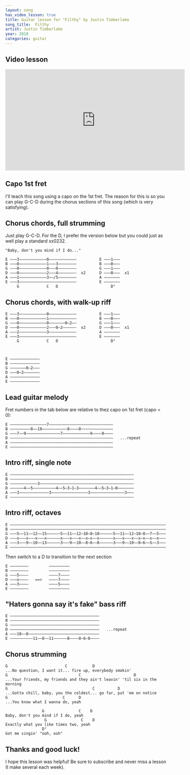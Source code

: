 ```yaml
---
layout: song
has_video_lesson: true
title: Guitar lesson for "Filthy" by Justin Timberlake
song_title:  Filthy
artist: Justin Timberlake
year: 2018
categories: guitar
---
```


## Video lesson

<iframe width="560" height="315" src="https://www.youtube.com/embed/XW25wAzldsw?showinfo=0" frameborder="0" allowfullscreen></iframe>

## Capo 1st fret

I'll teach this song using a capo on the 1st fret. The reason for this is so you can play G-C-D during the chorus sections of this song (which is very satisfying).

## Chorus chords, full strumming

Just play G-C-D. For the D, I prefer the version below but you could just as well play a standard xx0232.

    "Baby, don't you mind if I do..."

    E –––3––––––––––––0––––––––––––          E –––1–––
    B –––0––––––––––––1–––3––––––––          B –––0–––
    G –––0––––––––––––0–––0––––––––          G –––1–––
    D –––0––––––––––––2–––4––––––––  x2      D –––0–––  x1
    A –––2––––––––––––3––/5––––––––          A –––––––
    E –––3–––––––––––––––––––––––––          E –––––––
         G            C   D                       D°   

## Chorus chords, with walk-up riff

    E –––3––––––––––––0––––––––––––          E –––1–––
    B –––0––––––––––––1––––––––––––          B –––0–––
    G –––0––––––––––––0–––––––0–2––          G –––1–––
    D –––0––––––––––––2–––0–2––––––  x2      D –––0–––  x1
    A –––2––––––––––––3––––––––––––          A –––––––
    E –––3–––––––––––––––––––––––––          E –––––––
         G            C   D                       D°   



    E –––––––––––––
    B –––––––––––––
    G –––––––0–2–––
    D –––0–2–––––––
    A –––––––––––––
    E –––––––––––––

## Lead guitar melody

Fret numbers in the tab below are relative to thez capo on 1st fret (capo = 0):

    E ––––––––––––––––7––––––––––––––––––––––––––––
    B –––––––––8––10–––––––––––8––––8~~~~––––––––––
    G –––7––9–––––––––––––––7––––––––––––9––––9––––
    D –––––––––––––––––––––––––––––––––––––––––––––   ...repeat
    A –––––––––––––––––––––––––––––––––––––––––––––
    E –––––––––––––––––––––––––––––––––––––––––––––

## Intro riff, single note

    E ––––––––––––––––––––––––––––––––––––––––––––––––––––––
    B ––––––––––––––––––––––––––––––––––––––––––––––––––––––
    G ––––––––––––3–––––––––––––––––––––––––––––––––––––––––
    D ––––––4––5––––––––––4––5–3–1–3–––––––4––5–3–1–0–––––––
    A –––3–––––––––––––3––––––––––––––––3–––––––––––––––3–––
    E ––––––––––––––––––––––––––––––––––––––––––––––––––––––

## Intro riff, octaves

    E ––––––––––––––––––––––––––––––––––––––––––––––––––––––––––––––––––––
    B ––––––––––––––––––––––––––––––––––––––––––––––––––––––––––––––––––––
    G –––5––11––12––15––––––5––11––12–10–8–10––––––5––11––12–10–8––7––5–––
    D –––x–––x–––x–––x––––––x–––x–––x––x–x––x––––––x–––x–––x––x–x––x––x–––
    A –––3–––9––10––13––––––3–––9––10––8–6––8––––––3–––9––10––8–6––5––3–––
    E ––––––––––––––––––––––––––––––––––––––––––––––––––––––––––––––––––––

Then switch to a D to transition to the next section

    E ––––––––         –––––––––
    B ––––––––         –––––––––
    G –––5––––         ––––7––––
    D –––x––––   ==>   ––––7––––
    A –––3––––         ––––5––––
    E ––––––––         –––––––––

## "Haters gonna say it's fake" bass riff

    E –––––––––––––––––––––––––––––––––––––––
    B –––––––––––––––––––––––––––––––––––––––
    G –––––––––––––––––––––––––––––––––––––––
    D –––––––––––––––––––––––––––––––––––––––   ...repeat
    A –––10––8–––––––––––––––––––––––––––––––
    E ––––––––––11––8––11––––––8––––8–6–8––––

## Chorus strumming

    G                         C           D
    ...No question, I want it... fire up, everybody smokin'
    G                               C                       D
    ...Your friends, my friends and they ain't leavin' 'til six in the morning
    G                                     C          D
    ...Gotta chill, baby, you the coldest... go far, put 'em on notice
    G                        C      D
    ...You know what I wanna do, yeah

                    G               C    D
    Baby, don't you mind if I do, yeah
                     G               C    D
    Exactly what you like times two, yeah
                    D°
    Got me singin' "ooh, ooh"

## Thanks and good luck!

I hope this lesson was helpful! Be sure to subscribe and never miss a lesson (I make several each week).
